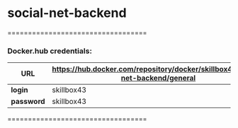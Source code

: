 # social-net-backend

==================================

### Docker.hub credentials:

| URL          |  https://hub.docker.com/repository/docker/skillbox43/social-net-backend/general   |
|--------------|-----|
| **login**    |   skillbox43  |
| **password** |   skillbox43  |

==================================
